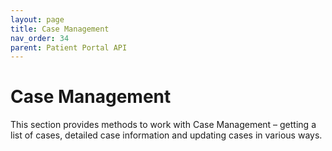 ```yaml
---
layout: page
title: Case Management
nav_order: 34
parent: Patient Portal API
---
```


# Case Management


This section provides methods to work with Case Management – getting a list of cases, detailed case information and updating cases in various ways.
